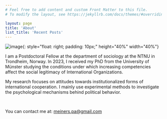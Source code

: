 ```yaml
---
# Feel free to add content and custom Front Matter to this file.
# To modify the layout, see https://jekyllrb.com/docs/themes/#overriding-theme-defaults

layout: page
title: 'About'
list_title: 'Recent Posts'
---
```


![image](/assets/Headshot_Meiners.png){: style="float: right; padding: 10px;"  height="40%" width="40%"}

I am a Postdoctoral Fellow at the department of sociology at the NTNU in Trondheim, Norway. 
In 2023, I received my PhD from the University of Münster studying the conditions under which increasing competencies affect the social legitimacy of International Organizations. 
              
My research focuses on attitudes towards institutionalized forms of international cooperation.
I mainly use experimental methods to investigate the psychological mechanisms behind political behavior.


<br/>

You can contact me at: meiners.pa@gmail.com



<br/>
